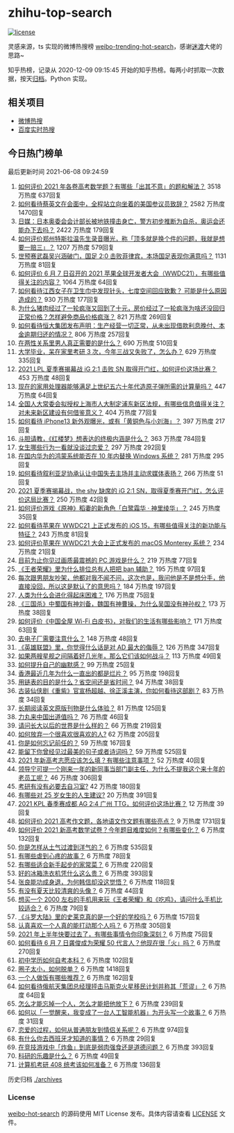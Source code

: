 # zhihu-top-search

[![license](https://img.shields.io/github/license/Arrackisarookie/zhihu-top-search)](https://github.com/Arrackisarookie/zhihu-top-search/blob/master/LICENSE)

灵感来源，ts 实现的微博热搜榜 [weibo-trending-hot-search](https://github.com/justjavac/weibo-trending-hot-search)，感谢[迷渡](https://github.com/justjavac)大佬的思路~

知乎热榜，记录从 2020-12-09 09:15:45 开始的知乎热榜。每两小时抓取一次数据，按天[归档](./archives)。Python 实现。

## 相关项目
+ [微博热搜](https://github.com/Arrackisarookie/weibo-hot-search)
+ [百度实时热搜](https://github.com/Arrackisarookie/baidu-hot-search)

## 今日热门榜单

<!-- Rank Begin -->

最后更新时间 2021-06-08 09:24:59

1. [如何评价 2021 年各卷高考数学题？有哪些「出其不意」的题和解法？](https://www.zhihu.com/question/463527743) 3518 万热度 637回复
1. [如何看待蔡英文在会面中，全程站立向坐着的美国参议员致辞？](https://www.zhihu.com/question/463513769) 2582 万热度 1470回复
1. [日媒：日本奥委会会计部长被地铁撞击身亡，警方初步推断为自杀，奥运会还能办下去吗？](https://www.zhihu.com/question/463640863) 2422 万热度 179回复
1. [如何评价郑州特斯拉温先生录音曝光，称「顶多就是换个件的问题，我就是想要一赔三」？](https://www.zhihu.com/question/463510939) 1207 万热度 579回复
1. [世预赛武磊吴兴涵破门，国足 2:0 击败菲律宾，本场国足表现你满意吗？](https://www.zhihu.com/question/463795476) 1131 万热度 81回复
1. [如何评价 6 月 7 日召开的 2021 苹果全球开发者大会（WWDC21），有哪些值得关注的内容？](https://www.zhihu.com/question/463764581) 1064 万热度 64回复
1. [如何看待江西女子在卫生巾中发现针头，七度空间回应致歉？ 可能是什么原因造成的？](https://www.zhihu.com/question/463438703) 930 万热度 177回复
1. [为什么猪肉经过了一轮疯涨又回到了十元，房价经过了一轮疯涨为啥还没回归正常价格？怎样避免商品价格疯涨？](https://www.zhihu.com/question/463497801) 821 万热度 269回复
1. [如何看待恒大集团发布声明：生产经营一切正常，从未出现借款利息晚付、本金逾期归还的情况？](https://www.zhihu.com/question/463617349) 806 万热度 257回复
1. [在两性关系里男人真正需要的是什么？](https://www.zhihu.com/question/319606888) 690 万热度 510回复
1. [大学毕业，呆在家里考研 3 次，今年三战又失败了，怎么办？](https://www.zhihu.com/question/41692093) 629 万热度 335回复
1. [2021 LPL 夏季赛揭幕战 iG 2:1 击败 SN 取得开门红，如何评价这场比赛？](https://www.zhihu.com/question/463732484) 453 万热度 48回复
1. [现在的家用处理器能够满足上世纪五六十年代造原子弹所需的计算量吗？](https://www.zhihu.com/question/463181858) 447 万热度 64回复
1. [全国人大常委会拟授权上海市人大制定浦东新区法规，有哪些信息值得关注？对未来新区建设有何借鉴意义？](https://www.zhihu.com/question/463693326) 404 万热度 77回复
1. [如何看待 iPhone13 新外观曝光，或有「黄铜色与小刘海」？](https://www.zhihu.com/question/463358441) 397 万热度 217回复
1. [斗胆请教，《红楼梦》想表达的终极内涵是什么？](https://www.zhihu.com/question/54833966) 363 万热度 784回复
1. [女生哪些行为一看就没谈过恋爱？](https://www.zhihu.com/question/274051741) 297 万热度 292回复
1. [在国内华为的鸿蒙系统能否在 10 年内替换 Windows 系统？](https://www.zhihu.com/question/462366986) 281 万热度 295回复
1. [如何看待叙利亚足协承认让中国失去主场并主动求媒体表扬？](https://www.zhihu.com/question/463409034) 266 万热度 51回复
1. [2021 夏季赛揭幕战，the shy 缺席的 iG 2:1 SN，取得夏季赛开门红，怎么评价这局比赛？](https://www.zhihu.com/question/463714199) 250 万热度 42回复
1. [如何评价游戏《原神》稻妻的新角色「白鹭霜华 · 神里绫华」？](https://www.zhihu.com/question/463721778) 245 万热度 35回复
1. [如何看待苹果在 WWDC21 上正式发布的 iOS 15，有哪些值得关注的新功能与特征？](https://www.zhihu.com/question/463789707) 243 万热度 81回复
1. [如何评价苹果在 WWDC21 大会上正式发布的 macOS Monterey 系统？](https://www.zhihu.com/question/463794403) 234 万热度 21回复
1. [目前为止你见过画质最震撼的 PC 游戏是什么？](https://www.zhihu.com/question/334549140) 219 万热度 77回复
1. [《王者荣耀》里为什么排位总有人把把 ban 辅助？](https://www.zhihu.com/question/461168119) 195 万热度 97回复
1. [每次跟男朋友吵架，他都对我不闻不问，这次也是，我问他是不是想分手，他直接没回，所以这是默认了的意思吗？](https://www.zhihu.com/question/303113863) 184 万热度 197回复
1. [人类为什么会进化得起床困难？](https://www.zhihu.com/question/463105583) 176 万热度 75回复
1. [《三国杀》中蜀国有神刘备，魏国有神曹操，为什么吴国没有神孙权？](https://www.zhihu.com/question/463422109) 173 万热度 38回复
1. [如何评价《中国全屋 Wi-Fi 白皮书》，对我们的生活有哪些影响？](https://www.zhihu.com/question/463705015) 171 万热度 63回复
1. [去电子厂需要注意什么？](https://www.zhihu.com/question/455726048) 148 万热度 48回复
1. [《英雄联盟》里，你觉得什么话是对 AD 最大的侮辱？](https://www.zhihu.com/question/457722320) 126 万热度 347回复
1. [如果两艘星舰之间隔着好几光年，那么它们该如何战斗？](https://www.zhihu.com/question/462878987) 113 万热度 49回复
1. [如何提升自己的幽默感？](https://www.zhihu.com/question/19568671) 99 万热度 25回复
1. [香港最近几年为什么一直出的都是烂片？](https://www.zhihu.com/question/462877536) 95 万热度 198回复
1. [用链表的目的是什么？省空间还是省时间？](https://www.zhihu.com/question/31082722) 94 万热度 38回复
1. [古装仙侠剧《重紫》官宣杨超越、徐正溪主演，你如何看待这部剧？](https://www.zhihu.com/question/463617982) 83 万热度 34回复
1. [长期阅读英文原版刊物是什么体验？](https://www.zhihu.com/question/264023044) 81 万热度 125回复
1. [力丸来中国出道值吗？](https://www.zhihu.com/question/463265371) 76 万热度 46回复
1. [请问长大以后的世界是什么样的？](https://www.zhihu.com/question/462575562) 66 万热度 219回复
1. [如何放弃一个很喜欢很喜欢的人?](https://www.zhihu.com/question/461564379) 62 万热度 205回复
1. [你是如何忘记前任的？](https://www.zhihu.com/question/462186615) 59 万热度 167回复
1. [能留下你曾经见过最美的句子或者诗词吗？](https://www.zhihu.com/question/459338437) 59 万热度 525回复
1. [2021 年新高考志愿应该怎么填？有哪些注意事项？](https://www.zhihu.com/question/450148450) 52 万热度 40回复
1. [领导宁可提一个刚来一年的新同事当部门副主任，为什么不提我这个来十年的老员工呢？](https://www.zhihu.com/question/458785731) 46 万热度 306回复
1. [考研有没有必要去自习室?](https://www.zhihu.com/question/407177379) 42 万热度 180回复
1. [有哪些对 25 岁女生的人生建议?](https://www.zhihu.com/question/447599541) 20 万热度 391回复
1. [2021 KPL 春季赛成都 AG 2:4 广州 TTG，如何评价这场比赛？](https://www.zhihu.com/question/463484387) 12 万热度 39回复
1. [如何评价 2021 高考作文题，各地语文作文题有哪些亮点？](https://www.zhihu.com/question/463569578) 9 万热度 1731回复
1. [如何评价 2021 新高考数学试卷？今年题目难度如何？有哪些变化？](https://www.zhihu.com/question/463698634) 6 万热度 132回复
1. [你是怎样从土气过渡到洋气的？](https://www.zhihu.com/question/267705489) 6 万热度 535回复
1. [有哪些虐到心疼的故事？](https://www.zhihu.com/question/459608042) 6 万热度 78回复
1. [有哪些适合新手起步的家常菜？](https://www.zhihu.com/question/28304820) 6 万热度 220回复
1. [好的冰箱洗衣机凭什么这么贵？](https://www.zhihu.com/question/463416036) 6 万热度 393回复
1. [张良能功成身退，为何韩信却没这觉悟？](https://www.zhihu.com/question/440992178) 6 万热度 118回复
1. [有没有夏天比较清爽的头像？](https://www.zhihu.com/question/456333095) 6 万热度 44回复
1. [想买一个 2000 左右的手机用来玩《王者荣耀》和《吃鸡》，请问什么手机比较适合？](https://www.zhihu.com/question/458078419) 6 万热度 79回复
1. [《斗罗大陆》里的史莱克真的是一个好的学校吗？](https://www.zhihu.com/question/401677351) 6 万热度 157回复
1. [认真喜欢一个人真的能打动那个人吗？](https://www.zhihu.com/question/371261725) 6 万热度 305回复
1. [2021 年上半年快要过去了，有哪些事情令你印象深刻？](https://www.zhihu.com/question/463406631) 6 万热度 75回复
1. [如何看待 6 月 7 日龚俊成为荣耀 50 代言人？他现在很「火」吗？](https://www.zhihu.com/question/463569784) 6 万热度 270回复
1. [初中学历如何自考本科？](https://www.zhihu.com/question/39105686) 6 万热度 102回复
1. [圈子太小，如何脱单？](https://www.zhihu.com/question/28757606) 6 万热度 1418回复
1. [一个人做饭有哪些推荐？](https://www.zhihu.com/question/24523223) 6 万热度 162回复
1. [如何看待俄航天集团总经理抨击马斯克火星移民计划并称其「荒谬」？](https://www.zhihu.com/question/463587174) 6 万热度 64回复
1. [怎么才能忘掉一个人，怎么才能把他放下？](https://www.zhihu.com/question/462483327) 6 万热度 239回复
1. [如何以「一觉醒来，我变成了一台人工智能机器」为开头写一个故事？](https://www.zhihu.com/question/462394457) 6 万热度 31回复
1. [恋爱的过程，如何从普通朋友到情侣关系呢？](https://www.zhihu.com/question/25316274) 6 万热度 974回复
1. [有什么你去西班牙才知道的事情？](https://www.zhihu.com/question/340140889) 6 万热度 29回复
1. [在竞技游戏中「炸鱼」到底是弱肉强食还是道德问题？](https://www.zhihu.com/question/307041782) 6 万热度 393回复
1. [科研的乐趣是什么？](https://www.zhihu.com/question/463023658) 6 万热度 49回复
1. [计算机考研 408 统考该如何准备？](https://www.zhihu.com/question/22823169) 6 万热度 136回复
<!-- Rank End -->

历史归档 [./archives](./archives)

### License

[weibo-hot-search](https://github.com/Arrackisarookie/zhihu-top-search) 的源码使用 MIT License 发布。具体内容请查看 [LICENSE](./LICENSE) 文件。
